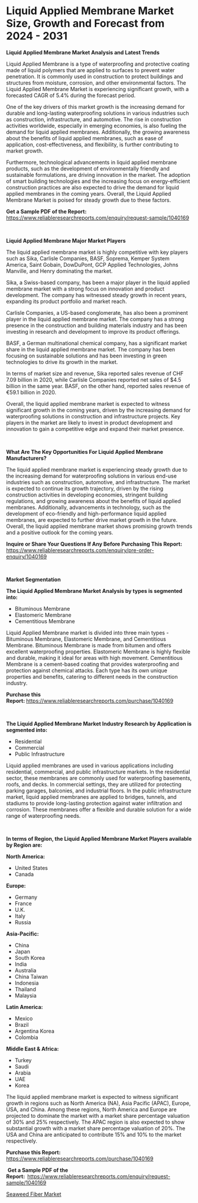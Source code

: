 <p><h1>Liquid Applied Membrane Market Size, Growth and Forecast from 2024 - 2031</h1></p><p><strong>Liquid Applied Membrane Market Analysis and Latest Trends</strong></p>
<p><p>Liquid Applied Membrane is a type of waterproofing and protective coating made of liquid polymers that are applied to surfaces to prevent water penetration. It is commonly used in construction to protect buildings and structures from moisture, corrosion, and other environmental factors. The Liquid Applied Membrane Market is experiencing significant growth, with a forecasted CAGR of 5.4% during the forecast period.</p><p>One of the key drivers of this market growth is the increasing demand for durable and long-lasting waterproofing solutions in various industries such as construction, infrastructure, and automotive. The rise in construction activities worldwide, especially in emerging economies, is also fueling the demand for liquid applied membranes. Additionally, the growing awareness about the benefits of liquid applied membranes, such as ease of application, cost-effectiveness, and flexibility, is further contributing to market growth.</p><p>Furthermore, technological advancements in liquid applied membrane products, such as the development of environmentally friendly and sustainable formulations, are driving innovation in the market. The adoption of smart building technologies and the increasing focus on energy-efficient construction practices are also expected to drive the demand for liquid applied membranes in the coming years. Overall, the Liquid Applied Membrane Market is poised for steady growth due to these factors.</p></p>
<p><strong>Get a Sample PDF of the Report:&nbsp;</strong> <a href="https://www.reliableresearchreports.com/enquiry/request-sample/1040169">https://www.reliableresearchreports.com/enquiry/request-sample/1040169</a></p>
<p>&nbsp;</p>
<p><strong>Liquid Applied Membrane Major Market Players</strong></p>
<p><p>The liquid applied membrane market is highly competitive with key players such as Sika, Carlisle Companies, BASF, Soprema, Kemper System America, Saint Gobain, DowDuPont, GCP Applied Technologies, Johns Manville, and Henry dominating the market.</p><p>Sika, a Swiss-based company, has been a major player in the liquid applied membrane market with a strong focus on innovation and product development. The company has witnessed steady growth in recent years, expanding its product portfolio and market reach.</p><p>Carlisle Companies, a US-based conglomerate, has also been a prominent player in the liquid applied membrane market. The company has a strong presence in the construction and building materials industry and has been investing in research and development to improve its product offerings.</p><p>BASF, a German multinational chemical company, has a significant market share in the liquid applied membrane market. The company has been focusing on sustainable solutions and has been investing in green technologies to drive its growth in the market.</p><p>In terms of market size and revenue, Sika reported sales revenue of CHF 7.09 billion in 2020, while Carlisle Companies reported net sales of $4.5 billion in the same year. BASF, on the other hand, reported sales revenue of €59.1 billion in 2020.</p><p>Overall, the liquid applied membrane market is expected to witness significant growth in the coming years, driven by the increasing demand for waterproofing solutions in construction and infrastructure projects. Key players in the market are likely to invest in product development and innovation to gain a competitive edge and expand their market presence.</p></p>
<p>&nbsp;</p>
<p><strong>What Are The Key Opportunities For Liquid Applied Membrane Manufacturers?</strong></p>
<p><p>The liquid applied membrane market is experiencing steady growth due to the increasing demand for waterproofing solutions in various end-use industries such as construction, automotive, and infrastructure. The market is expected to continue its growth trajectory, driven by the rising construction activities in developing economies, stringent building regulations, and growing awareness about the benefits of liquid applied membranes. Additionally, advancements in technology, such as the development of eco-friendly and high-performance liquid applied membranes, are expected to further drive market growth in the future. Overall, the liquid applied membrane market shows promising growth trends and a positive outlook for the coming years.</p></p>
<p><strong>Inquire or Share Your Questions If Any Before Purchasing This Report:</strong> <a href="https://www.reliableresearchreports.com/enquiry/pre-order-enquiry/1040169">https://www.reliableresearchreports.com/enquiry/pre-order-enquiry/1040169</a></p>
<p>&nbsp;</p>
<p><strong>Market Segmentation</strong></p>
<p><strong>The Liquid Applied Membrane Market Analysis by types is segmented into:</strong></p>
<p><ul><li>Bituminous Membrane</li><li>Elastomeric Membrane</li><li>Cementitious Membrane</li></ul></p>
<p><p>Liquid Applied Membrane market is divided into three main types - Bituminous Membrane, Elastomeric Membrane, and Cementitious Membrane. Bituminous Membrane is made from bitumen and offers excellent waterproofing properties. Elastomeric Membrane is highly flexible and durable, making it ideal for areas with high movement. Cementitious Membrane is a cement-based coating that provides waterproofing and protection against chemical attacks. Each type has its own unique properties and benefits, catering to different needs in the construction industry.</p></p>
<p><strong>Purchase this Report:&nbsp;</strong><a href="https://www.reliableresearchreports.com/purchase/1040169">https://www.reliableresearchreports.com/purchase/1040169</a></p>
<p>&nbsp;</p>
<p><strong>The Liquid Applied Membrane Market Industry Research by Application is segmented into:</strong></p>
<p><ul><li>Residential</li><li>Commercial</li><li>Public Infrastructure</li></ul></p>
<p><p>Liquid applied membranes are used in various applications including residential, commercial, and public infrastructure markets. In the residential sector, these membranes are commonly used for waterproofing basements, roofs, and decks. In commercial settings, they are utilized for protecting parking garages, balconies, and industrial floors. In the public infrastructure market, liquid applied membranes are applied to bridges, tunnels, and stadiums to provide long-lasting protection against water infiltration and corrosion. These membranes offer a flexible and durable solution for a wide range of waterproofing needs.</p></p>
<p>&nbsp;</p>
<p><strong>In terms of Region, the Liquid Applied Membrane Market Players available by Region are:</strong></p>
<p>
    <p> <strong> North America: </strong>
        <ul>
            <li>United States</li>
            <li>Canada</li>
        </ul>
        </p> 
    <p> <strong> Europe: </strong>
        <ul>
            <li>Germany</li>
            <li>France</li>
            <li>U.K.</li>
            <li>Italy</li>
            <li>Russia</li>
        </ul>
        </p> 
    <p> <strong> Asia-Pacific: </strong>
        <ul>
            <li>China</li>
            <li>Japan</li>
            <li>South Korea</li>
            <li>India</li>
            <li>Australia</li>
            <li>China Taiwan</li>
            <li>Indonesia</li>
            <li>Thailand</li>
            <li>Malaysia</li>
        </ul>
        </p> 
    <p> <strong> Latin America: </strong>
        <ul>
            <li>Mexico</li>
            <li>Brazil</li>
            <li>Argentina Korea</li>
            <li>Colombia</li>
        </ul>
        </p> 
    <p> <strong> Middle East & Africa: </strong>
        <ul>
            <li>Turkey</li>
            <li>Saudi</li>
            <li>Arabia</li>
            <li>UAE</li>
            <li>Korea</li>
        </ul>
    </p>
    </p>
<p><p>The liquid applied membrane market is expected to witness significant growth in regions such as North America (NA), Asia Pacific (APAC), Europe, USA, and China. Among these regions, North America and Europe are projected to dominate the market with a market share percentage valuation of 30% and 25% respectively. The APAC region is also expected to show substantial growth with a market share percentage valuation of 20%. The USA and China are anticipated to contribute 15% and 10% to the market respectively.</p></p>
<p><strong>Purchase this Report: </strong><a href="https://www.reliableresearchreports.com/purchase/1040169">https://www.reliableresearchreports.com/purchase/1040169</a></p>
<p>&nbsp;<strong>Get a Sample PDF of the Report:&nbsp;&nbsp;</strong><a href="https://www.reliableresearchreports.com/enquiry/request-sample/1040169">https://www.reliableresearchreports.com/enquiry/request-sample/1040169</a></p>
<p><strong></strong></p>
<p><p><a href="https://gamy-alyssum-396.notion.site/Seaweed-Fiber-Market-Size-Market-Share-and-Global-Market-Analysis-Report-2024-2031-4c6a987595024b7bb0bd949e927c4d9e">Seaweed Fiber Market</a></p></p>